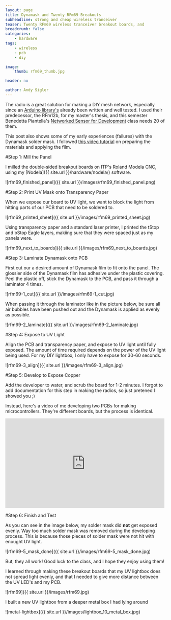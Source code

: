 ```yaml
---
layout: page
title: Dynamask and Twenty RFm69 Breakouts
subheadline: strong and cheap wireless tranceiver
teaser: Twenty RFm69 wireless tranceiver breakout boards, and 
breadcrumb: false
categories:
    - hardware
tags:
    - wireless
    - pcb
    - diy

image:
    thumb: rfm69_thumb.jpg

header: no

author: Andy Sigler
---
```


The radio is a great solution for making a DIY mesh network, especially since an [Arduino library's](https://github.com/LowPowerLab/RFM69) already been written and well tested. I used their predecessor, the RFm12b, for my master's thesis, and this semester Benedetta Piantella's [Networked Sensor for Development](https://itp.nyu.edu/classes/nsfd/) class needs 20 of them.

This post also shows some of my early experiences (failures) with the Dynamask solder mask. I followed [this video tutorial](https://www.youtube.com/watch?v=B0Syj4awcc8) on preparing the materials and applying the film.

#Step 1: Mill the Panel

I milled the double-sided breakout boards on ITP's Roland Modela CNC, using my [Nodela]({{ site.url }}/hardware/nodela/) software.

![rfm69_finished_panel]({{ site.url }}/images/rfm69_finished_panel.png)

#Step 2: Print UV Mask onto Transparency Paper

When we expose our board to UV light, we want to block the light from hitting parts of our PCB that need to be soldered to.

![rfm69_printed_sheet]({{ site.url }}/images/rfm69_printed_sheet.jpg)

Using transparency paper and a standard laser printer, I printed the tStop and bStop Eagle layers, makiing sure that they were spaced just as my panels were.

![rfm69_next_to_boards]({{ site.url }}/images/rfm69_next_to_boards.jpg)

#Step 3: Laminate Dynamask onto PCB

First cut our a desired amount of Dynamask film to fit onto the panel. The glossier side of the Dynamask film has adhesive under the plastic covering. Peel the plastic off, stick the Dynamask to the PCB, and pass it through a laminator 4 times.

![rfm69-1_cut]({{ site.url }}/images/rfm69-1_cut.jpg)

When passing it through the laminator like in the picture below, be sure all air bubbles have been pushed out and the Dynamask is applied as evenly as possible.

![rfm69-2_laminate]({{ site.url }}/images/rfm69-2_laminate.jpg)

#Step 4: Expose to UV Light

Align the PCB and transparency paper, and expose to UV light until fully exposed. The amount of time required depends on the power of the UV light being used. For my DIY lightbox, I only have to expose for 30-60 seconds.

![rfm69-3_align]({{ site.url }}/images/rfm69-3_align.jpg)

#Step 5: Develop to Expose Copper

Add the developer to water, and scrub the board for 1-2 minutes. I forgot to add documentation for this step in making the radios, so just pretened I showed you ;)

Instead, here's a video of me developing two PCBs for making microcontrollers. They're different boards, but the process is identical.

<iframe src="https://player.vimeo.com/video/127789344" width="500" height="281" frameborder="0" webkitallowfullscreen mozallowfullscreen allowfullscreen style="max-width:500px;width:100%;"></iframe>

#Step 6: Finish and Test

As you can see in the image below, my solder mask did <strong>not</strong> get exposed evenly. Way too much solder mask was removed during the developing process. This is because those pieces of solder mask were not hit with enought UV light.

![rfm69-5_mask_done]({{ site.url }}/images/rfm69-5_mask_done.jpg)

But, they all work! Good luck to the class, and I hope they enjoy using them!

I learned through making these breakout boards that my UV lightbox does not spread light evenly, and that I needed to give more distance between the UV LED's and my PCB.

![rfm69]({{ site.url }}/images/rfm69.jpg)

I built a new UV lightbox from a deeper metal box I had lying around

![metal-lightbox]({{ site.url }}/images/lightbox_10_metal_box.jpg)






